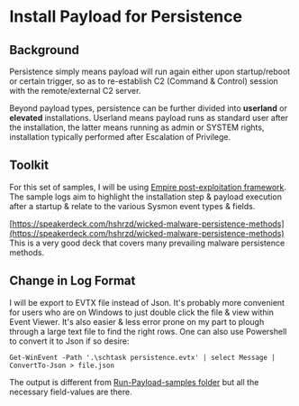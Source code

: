 # Install Payload for Persistence
## Background
Persistence simply means payload will run again either upon startup/reboot or certain trigger, so as to re-establish C2 (Command & Control) session with the remote/external C2 server. 

Beyond payload types, persistence can be further divided into **userland** or **elevated** installations. Userland means payload runs as standard user after the installation, the latter means running as admin or SYSTEM rights, installation typically performed after Escalation of Privilege.

## Toolkit

For this set of samples, I will be using [Empire post-exploitation framework](https://github.com/EmpireProject/Empire). The sample logs aim to highlight the installation step & payload execution after a startup & relate to the various Sysmon event types & fields.

[https://speakerdeck.com/hshrzd/wicked-malware-persistence-methods](https://speakerdeck.com/hshrzd/wicked-malware-persistence-methods) This is a very good deck that covers many prevailing malware persistence methods.

## Change in Log Format
I will be export to EVTX file instead of Json. It's probably more convenient for users who are on Windows to just double click the file & view within Event Viewer. It's also easier & less error prone on my part to plough through a large text file to find the right rows. One can also use Powershell to convert it to Json if so desire:

`Get-WinEvent -Path '.\schtask persistence.evtx' | select Message | ConvertTo-Json > file.json`

The output is different from [Run-Payload-samples folder](https://github.com/jymcheong/SysmonResources/tree/master/6.%20Sample%20Data/stage%202%20(Get%20In)/2.%20run%20payloads) but all the necessary field-values are there. 
